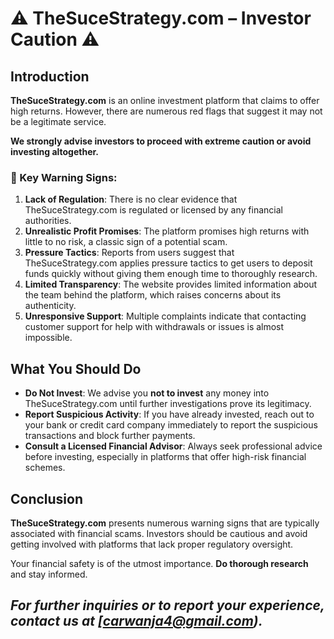 # ⚠️ TheSuceStrategy.com – Investor Caution ⚠️

## Introduction

**TheSuceStrategy.com** is an online investment platform that claims to offer high returns. However, there are numerous red flags that suggest it may not be a legitimate service.

**We strongly advise investors to proceed with extreme caution or avoid investing altogether.**

### 🚨 Key Warning Signs:
1. **Lack of Regulation**: There is no clear evidence that TheSuceStrategy.com is regulated or licensed by any financial authorities.
2. **Unrealistic Profit Promises**: The platform promises high returns with little to no risk, a classic sign of a potential scam.
3. **Pressure Tactics**: Reports from users suggest that TheSuceStrategy.com applies pressure tactics to get users to deposit funds quickly without giving them enough time to thoroughly research.
4. **Limited Transparency**: The website provides limited information about the team behind the platform, which raises concerns about its authenticity.
5. **Unresponsive Support**: Multiple complaints indicate that contacting customer support for help with withdrawals or issues is almost impossible.

## What You Should Do

- **Do Not Invest**: We advise you **not to invest** any money into TheSuceStrategy.com until further investigations prove its legitimacy.
- **Report Suspicious Activity**: If you have already invested, reach out to your bank or credit card company immediately to report the suspicious transactions and block further payments.
- **Consult a Licensed Financial Advisor**: Always seek professional advice before investing, especially in platforms that offer high-risk financial schemes.

## Conclusion

**TheSuceStrategy.com** presents numerous warning signs that are typically associated with financial scams. Investors should be cautious and avoid getting involved with platforms that lack proper regulatory oversight.

Your financial safety is of the utmost importance. **Do thorough research** and stay informed.

## *For further inquiries or to report your experience, contact us at [carwanja4@gmail.com).*

